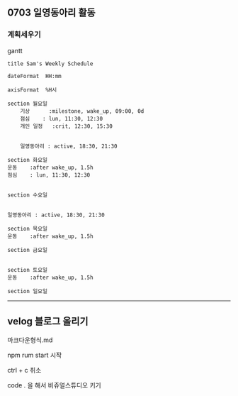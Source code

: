 ## 0703 일영동아리 활동
### 계획세우기


gantt

    title Sam's Weekly Schedule

    dateFormat  HH:mm

    axisFormat  %H시

    section 월요일
		기상      :milestone, wake_up, 09:00, 0d
        점심    : lun, 11:30, 12:30
        개인 일정   :crit, 12:30, 15:30


        일영동아리 : active, 18:30, 21:30

    section 화요일
    운동    :after wake_up, 1.5h
    점심    : lun, 11:30, 12:30
    

    section 수요일
    

    일영동아리 : active, 18:30, 21:30

    section 목요일
    운동    :after wake_up, 1.5h

    section 금요일


    section 토요일
    운동    :after wake_up, 1.5h

    section 일요일


---
## velog 블로그 올리기
마크다운형식.md

 npm rum start  시작

 ctrl + c       취소

 code .     을 해서 비쥬얼스튜디오 키기

